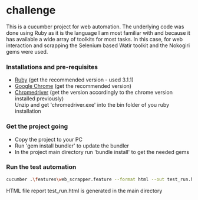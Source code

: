 # challenge

This is a cucumber project for web automation.
The underlying code was done using Ruby as it is the language I am most familiar with and because it has available a wide array of toolkits for most tasks. In this case, for web interaction and scrapping the Selenium based Watir toolkit and the Nokogiri gems were used.

### Installations and pre-requisites
- [Ruby](https://rubyinstaller.org/downloads) (get the recommended version - used 3.1.1)
- [Google Chrome](https://www.google.com/chrome/) (get the recommended version)
- [Chromedriver](https://chromedriver.chromium.org/downloads) (get the version accordingly to the chrome version installed previously)\
Unzip and get 'chromedriver.exe' into the bin folder of you ruby installation

### Get the project going
- Copy the project to your PC
- Run 'gem install bundler' to update the bundler
- In the project main directory run 'bundle install' to get the needed gems

### Run the test automation

```bash
cucumber .\features\web_scrapper.feature --format html --out test_run.html
```

HTML file report test_run.html is generated in the main directory